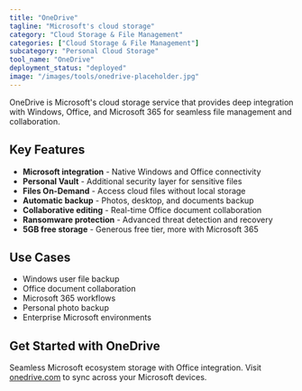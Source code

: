 ```yaml
---
title: "OneDrive"
tagline: "Microsoft's cloud storage"
category: "Cloud Storage & File Management"
categories: ["Cloud Storage & File Management"]
subcategory: "Personal Cloud Storage"
tool_name: "OneDrive"
deployment_status: "deployed"
image: "/images/tools/onedrive-placeholder.jpg"
---
```

OneDrive is Microsoft's cloud storage service that provides deep integration with Windows, Office, and Microsoft 365 for seamless file management and collaboration.

## Key Features

- **Microsoft integration** - Native Windows and Office connectivity
- **Personal Vault** - Additional security layer for sensitive files
- **Files On-Demand** - Access cloud files without local storage
- **Automatic backup** - Photos, desktop, and documents backup
- **Collaborative editing** - Real-time Office document collaboration
- **Ransomware protection** - Advanced threat detection and recovery
- **5GB free storage** - Generous free tier, more with Microsoft 365

## Use Cases

- Windows user file backup
- Office document collaboration
- Microsoft 365 workflows
- Personal photo backup
- Enterprise Microsoft environments

## Get Started with OneDrive

Seamless Microsoft ecosystem storage with Office integration. Visit [onedrive.com](https://www.onedrive.com) to sync across your Microsoft devices.